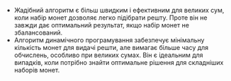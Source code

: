 - Жадібний алгоритм є більш швидким і ефективним для великих сум, коли набір монет дозволяє легко підібрати решту. Проте він не завжди дає оптимальний результат, якщо набір монет не збалансований.
- Алгоритм динамічного програмування забезпечує мінімальну кількість монет для видачі решти, але вимагає більше часу для обчислень, особливо при великих сумах. Він є ідеальним для випадків, коли потрібно знайти оптимальне рішення для складніших наборів монет.
